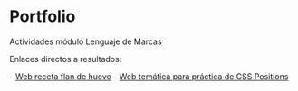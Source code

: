 # Portfolio
Actividades módulo Lenguaje de Marcas

<p>Enlaces directos a resultados:</p>
- <a href="https://antoniocorderomolina.github.io/Portfolio/Receta/FlanHuevo/flanhuevo.html">Web receta flan de huevo</a>
- <a href="https://antoniocorderomolina.github.io/Portfolio/NightmareinLavenderTown/LavenderTownNightmare.html">Web temática para práctica de CSS Positions</a>
